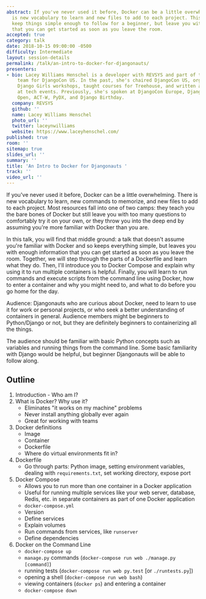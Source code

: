 ```yaml
---
abstract: If you've never used it before, Docker can be a little overwhelming. There
  is new vocabulary to learn and new files to add to each project. This talk will
  keep things simple enough to follow for a beginner, but leave you with enough information
  that you can get started as soon as you leave the room.
accepted: true
category: talk
date: 2018-10-15 09:00:00 -0500
difficulty: Intermediate
layout: session-details
permalink: /talk/an-intro-to-docker-for-djangonauts/
presenters:
- bio: Lacey Williams Henschel is a developer with REVSYS and part of the organizing
    team for DjangoCon US. In the past, she's chaired DjangoCon US, organized several
    Django Girls workshops, taught courses for Treehouse, and written about accessibility
    at tech events. Previously, she's spoken at DjangoCon Europe, DjangoCon US, Postgres
    Open, ACT-W, PyDX, and Django Birthday.
  company: REVSYS
  github: ''
  name: Lacey Williams Henschel
  photo_url: ''
  twitter: laceynwilliams
  website: https://www.laceyhenschel.com/
published: true
room: ''
sitemap: true
slides_url: ''
summary: ''
title: 'An Intro to Docker for Djangonauts '
track: ''
video_url: ''
---
```


If you've never used it before, Docker can be a little overwhelming. There is new vocabulary to learn, new commands to memorize, and new files to add to each project. Most resources fall into one of two camps: they teach you the bare bones of Docker but still leave you with too many questions to comfortably try it on your own, or they throw you into the deep end by assuming you're more familiar with Docker than you are.

In this talk, you will find that middle ground: a talk that doesn't assume you're familiar with Docker and so keeps everything simple, but leaves you with enough information that you can get started as soon as you leave the room. Together, we will step through the parts of a Dockerfile and learn what they do. Then, I'll introduce you to Docker Compose and explain why using it to run multiple containers is helpful. Finally, you will learn to run commands and execute scripts from the command line using Docker, how to enter a container and why you might need to, and what to do before you go home for the day.

Audience: Djangonauts who are curious about Docker, need to learn to use it for work or personal projects, or who seek a better understanding of containers in general. Audience members might be beginners to Python/Django or not, but they are definitely beginners to containerizing all the things. 

The audience should be familiar with basic Python concepts such as variables and running things from the command line. Some basic familiarity with Django would be helpful, but beginner Djangonauts will be able to follow along. 


## Outline 

1. Introduction - Who am I? 
2. What is Docker? Why use it?
    - Eliminates "it works on my machine" problems 
    - Never install anything globally ever again 
    - Great for working with teams 
3. Docker definitions
    - Image 
    - Container 
    - Dockerfile 
    - Where do virtual environments fit in? 
4. Dockerfile 
    - Go through parts: Python image, setting environment variables, dealing with `requirements.txt`, set working directory, expose port 
5. Docker Compose
    - Allows you to run more than one container in a Docker application
    - Useful for running multiple services like your web server, database, Redis, etc. in separate containers as part of one Docker application 
   - `docker-compose.yml`
    - Version 
    - Define services
    - Explain volumes 
    - Run commands from services, like `runserver` 
    - Define dependencies 
6. Docker on the Command Line 
    - `docker-compose up`
    - `manage.py` commands (`docker-compose run web ./manage.py [command]`) 
    - running tests (`docker-compose run web py.test` [or `./runtests.py`]) 
    - opening a shell (`docker-compose run web bash`) 
    - viewing containers (`docker ps`) and entering a container
    - `docker-compose down`
